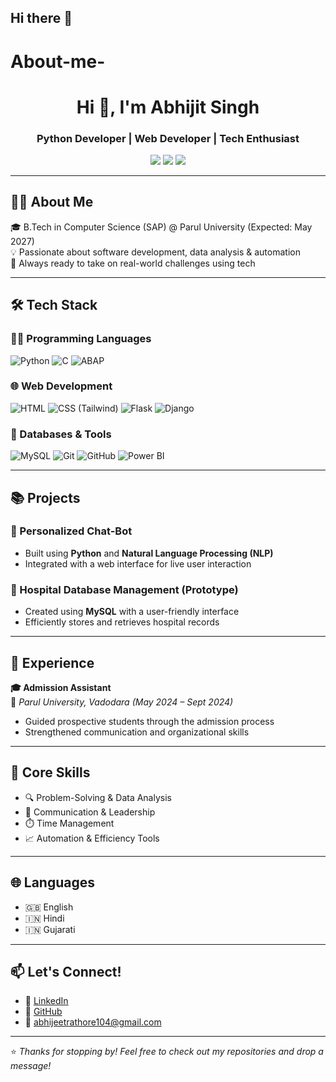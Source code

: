 ## Hi there 👋

# About-me-
<!-- Header -->

<h1 align="center">Hi 👋, I'm Abhijit Singh</h1>
<h3 align="center">Python Developer | Web Developer | Tech Enthusiast</h3>

<p align="center">
  <a href="https://github.com/Abhijit1018" target="_blank"><img src="https://img.shields.io/github/followers/Abhijit1018?label=GitHub&style=social" /></a>
  <a href="https://linkedin.com/in/abhijit-singh10" target="_blank"><img src="https://img.shields.io/badge/LinkedIn-blue?logo=linkedin&style=flat&labelColor=blue" /></a>
  <a href="mailto:abhijeetrathore104@gmail.com"><img src="https://img.shields.io/badge/Email-red?style=flat&logo=gmail&logoColor=white" /></a>
</p>

---

## 👨‍💻 About Me

🎓 B.Tech in Computer Science (SAP) @ Parul University (Expected: May 2027)  
💡 Passionate about software development, data analysis & automation  
🚀 Always ready to take on real-world challenges using tech

---

## 🛠️ Tech Stack

### 👨‍💻 Programming Languages
![Python](https://img.shields.io/badge/Python-3776AB?style=flat&logo=python&logoColor=white)
![C](https://img.shields.io/badge/C-00599C?style=flat&logo=c&logoColor=white)
![ABAP](https://img.shields.io/badge/ABAP-002856?style=flat&logo=sap&logoColor=white)

### 🌐 Web Development
![HTML](https://img.shields.io/badge/HTML5-E34F26?style=flat&logo=html5&logoColor=white)
![CSS (Tailwind)](https://img.shields.io/badge/Tailwind_CSS-38B2AC?style=flat&logo=tailwind-css&logoColor=white)
![Flask](https://img.shields.io/badge/Flask-black?style=flat&logo=flask)
![Django](https://img.shields.io/badge/Django-092E20?style=flat&logo=django)

### 💾 Databases & Tools
![MySQL](https://img.shields.io/badge/MySQL-00758F?style=flat&logo=mysql&logoColor=white)
![Git](https://img.shields.io/badge/Git-F05032?style=flat&logo=git&logoColor=white)
![GitHub](https://img.shields.io/badge/GitHub-181717?style=flat&logo=github)
![Power BI](https://img.shields.io/badge/Power_BI-F2C811?style=flat&logo=powerbi&logoColor=black)

---

## 📚 Projects

### 🤖 Personalized Chat-Bot
- Built using **Python** and **Natural Language Processing (NLP)**
- Integrated with a web interface for live user interaction

### 🏥 Hospital Database Management (Prototype)
- Created using **MySQL** with a user-friendly interface
- Efficiently stores and retrieves hospital records

---

## 🌟 Experience

**🎓 Admission Assistant**  
📍 *Parul University, Vadodara (May 2024 – Sept 2024)*  
- Guided prospective students through the admission process  
- Strengthened communication and organizational skills

---

## 🧠 Core Skills

- 🔍 Problem-Solving & Data Analysis  
- 💬 Communication & Leadership  
- ⏱️ Time Management  
- 📈 Automation & Efficiency Tools

---

## 🌐 Languages

- 🇬🇧 English  
- 🇮🇳 Hindi  
- 🇮🇳 Gujarati

---

## 📫 Let's Connect!

- 🔗 [LinkedIn](https://www.linkedin.com/in/abhijit-singh10)
- 💼 [GitHub](https://github.com/Abhijit1018)
- 📧 [abhijeetrathore104@gmail.com](mailto:abhijeetrathore104@gmail.com)

---

⭐ *Thanks for stopping by! Feel free to check out my repositories and drop a message!*
